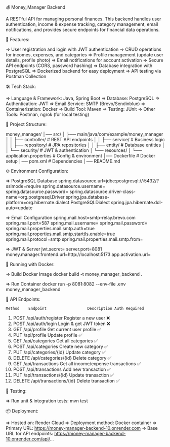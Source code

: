 💰 Money_Manager Backend

A RESTful API for managing personal finances. This backend handles user authentication, income & expense tracking, category management, email notifications, and provides secure endpoints for financial data operations.

🚀 Features:

=> User registration and login with JWT authentication
=> CRUD operations for incomes, expenses, and categories
=> Profile management (update user details, profile photo)
=> Email notifications for account activation
=> Secure API endpoints (CORS, password hashing)
=> Database integration with PostgreSQL
=> Dockerized backend for easy deployment
=> API testing via Postman Collection

🛠️ Tech Stack:

=> Language & Framework: Java, Spring Boot
=> Database: PostgreSQL
=> Authentication: JWT
=> Email Service: SMTP (Brevo/Sendinblue)
=> Containerization: Docker
=> Build Tool: Maven
=> Testing: JUnit
=> Other Tools: Postman, ngrok (for local testing)


📂 Project Structure:

money_manager/
│── src/
│   ├── main/java/com/example/money_manager
│   │   ├── controller/    # REST API endpoints
│   │   ├── service/       # Business logic
│   │   ├── repository/    # JPA repositories
│   │   ├── entity/        # Database entities
│   │   └── security/      # JWT & authentication
│   └── resources/
│       └── application.properties  # Config & environment
│── Dockerfile               # Docker setup
│── pom.xml                  # Dependencies
│── README.md


⚙️ Environment Configuration:

=> PostgreSQL Database
    spring.datasource.url=jdbc:postgresql://<your-db-host>:5432/<db-name>?sslmode=require
    spring.datasource.username=<db-username>
    spring.datasource.password=<db-password>
    spring.datasource.driver-class-name=org.postgresql.Driver
    spring.jpa.database-platform=org.hibernate.dialect.PostgreSQLDialect
    spring.jpa.hibernate.ddl-auto=update

=> Email Configuration
    spring.mail.host=smtp-relay.brevo.com
    spring.mail.port=587
    spring.mail.username=<smtp-username>
    spring.mail.password=<smtp-password>
    spring.mail.properties.mail.smtp.auth=true
    spring.mail.properties.mail.smtp.starttls.enable=true
    spring.mail.protocol=smtp
    spring.mail.properties.mail.smtp.from=<from-email>

=> JWT & Server
    jwt.secret=<your-jwt-secret>
    server.port=8081
    money.manager.frontend.url=http://localhost:5173
    app.activation.url=<your-ngrok-or-production-url>


🐳 Running with Docker:

=> Build Docker Image
    docker build -t money_manager_backend .

=> Run Container
    docker run -p 8081:8082 --env-file .env money_manager_backend



📡 API Endpoints:

    Method	  Endpoint	                Description	Auth Required
1.  POST	   /api/auth/register	        Register a new user	❌
2.  POST	   /api/auth/login	          Login & get JWT token	❌
3.  GET	     /api/profile	              Get current user profile	✅
4.  PUT	     /api/profile	              Update profile	✅
5.  GET	     /api/categories	          Get all categories	✅
6.  POST	   /api/categories	          Create new category	✅
7.  PUT	     /api/categories/{id}	      Update category	✅
8.  DELETE	 /api/categories/{id}	    Delete category	✅
9.  GET	     /api/transactions	        Get all income/expense transactions	✅
10. POST	   /api/transactions	        Add new transaction	✅
11. PUT	     /api/transactions/{id}	    Update transaction	✅
12. DELETE	 /api/transactions/{id}	  Delete transaction	✅


🧪 Testing:

=> Run unit & integration tests:
      mvn test


📦 Deployment:

=> Hosted on: Render Cloud
=> Deployment method: Docker container
=> Primary URL: https://money-manager-backend-10.onrender.com
=> Base URL for API endpoints: https://money-manager-backend-10.onrender.com/api/...
